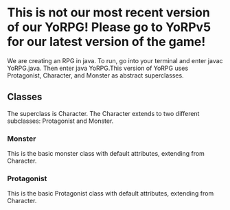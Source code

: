# This is not our most recent version of our YoRPG! Please go to YoRPv5 for our latest version of the game!

We are creating an RPG in java. To run, go into your terminal and enter javac YoRPG.java. Then enter java YoRPG.This version of YoRPG uses Protagonist, Character, and Monster as abstract superclasses. 

## Classes

The superclass is Character. The Character extends to two different subclasses: Protagonist and Monster.

### Monster

This is the basic monster class with default attributes, extending from Character.

### Protagonist

This is the basic Protagonist class with default attributes, extending from Character.
